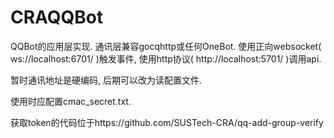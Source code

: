 # CRAQQBot

QQBot的应用层实现. 通讯层兼容gocqhttp或任何OneBot. 使用正向websocket( ws://localhost:6701/ )触发事件, 使用http协议( http://localhost:5701/ )调用api. 

暂时通讯地址是硬编码, 后期可以改为读配置文件. 

使用时应配置cmac_secret.txt.

获取token的代码位于https://github.com/SUSTech-CRA/qq-add-group-verify
